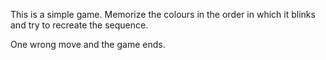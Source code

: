 This is a simple game. Memorize the colours in the order in which it blinks and try to recreate the sequence.

One wrong move and the game ends.

